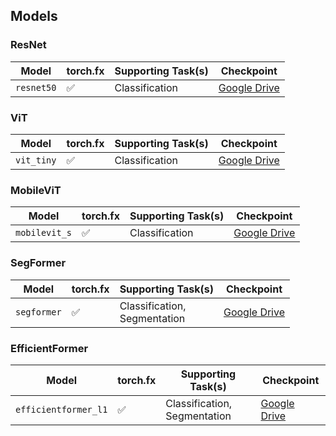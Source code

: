 ## Models

### ResNet

| Model           | torch.fx | Supporting Task(s)    | Checkpoint    |
| ------          | -----    | -----                 | ------        |
| `resnet50`      | ✅       | Classification        | [Google Drive](https://drive.google.com/file/d/1xFfPcea8VyZ5KlegrIcSMUpRZ-FKOvKF/view?usp=drive_link) |


### ViT

| Model           | torch.fx | Supporting Task(s)    | Checkpoint    |
| ------          | -----    | -----                 | ------        |
| `vit_tiny`      | ✅       | Classification        | [Google Drive](https://drive.google.com/file/d/1meGp4epqXcqplHnSkXHIVuvV2LYSaLFU/view?usp=drive_link) |


### MobileViT

| Model           | torch.fx | Supporting Task(s)    | Checkpoint    |
| ------          | -----    | -----                 | ------        |
| `mobilevit_s`   | ✅       | Classification        | [Google Drive](https://drive.google.com/file/d/1HF6iq1T0QSUqPViJobXx639xlBxkBHWd/view?usp=drive_link) |


### SegFormer

| Model           | torch.fx | Supporting Task(s)    | Checkpoint    |
| ------          | -----    | -----                 | ------        |
| `segformer`     | ✅       | Classification,<br />Segmentation  | [Google Drive](https://drive.google.com/file/d/1QIvgBOwGKXfUS9ysDk3K9AkTAOaiyRXK/view?usp=drive_link) |


### EfficientFormer

| Model           | torch.fx | Supporting Task(s)    | Checkpoint    |
| ------          | -----    | -----                 | ------        |
| `efficientformer_l1`     | ✅       | Classification,<br />Segmentation  | [Google Drive](https://drive.google.com/file/d/1I0SoTFs5AcI3mHpG_kDM2mW1PXDmG8X_/view?usp=drive_link) |


